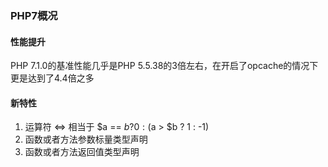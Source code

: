 ### PHP7概况

#### 性能提升
PHP 7.1.0的基准性能几乎是PHP 5.5.38的3倍左右，在开启了opcache的情况下更是达到了4.4倍之多

#### 新特性
1. 运算符 <=> 相当于 $a == $b ? 0 : ($a > $b ? 1 : -1)
2. 函数或者方法参数标量类型声明
3. 函数或者方法返回值类型声明
